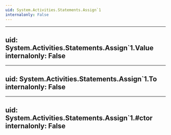 ```yaml
---
uid: System.Activities.Statements.Assign`1
internalonly: False
---
```


---
uid: System.Activities.Statements.Assign`1.Value
internalonly: False
---

---
uid: System.Activities.Statements.Assign`1.To
internalonly: False
---

---
uid: System.Activities.Statements.Assign`1.#ctor
internalonly: False
---
